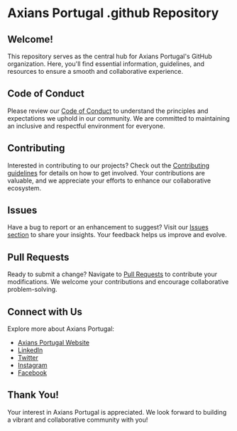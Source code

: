 # Axians Portugal .github Repository

## Welcome!

This repository serves as the central hub for Axians Portugal's GitHub organization. Here, you'll find essential information, guidelines, and resources to ensure a smooth and collaborative experience.

## Code of Conduct

Please review our [Code of Conduct](./CODE_OF_CONDUCT.md) to understand the principles and expectations we uphold in our community. We are committed to maintaining an inclusive and respectful environment for everyone.

## Contributing

Interested in contributing to our projects? Check out the [Contributing guidelines](./CONTRIBUTING.md) for details on how to get involved. Your contributions are valuable, and we appreciate your efforts to enhance our collaborative ecosystem.

## Issues

Have a bug to report or an enhancement to suggest? Visit our [Issues section](https://github.com/Axians-PT/.github/issues) to share your insights. Your feedback helps us improve and evolve.

## Pull Requests

Ready to submit a change? Navigate to [Pull Requests](https://github.com/Axians-PT/.github/pulls) to contribute your modifications. We welcome your contributions and encourage collaborative problem-solving.

## Connect with Us

Explore more about Axians Portugal:

- [Axians Portugal Website](https://www.axians.pt/)
- [LinkedIn](https://www.linkedin.com/company/axians/)
- [Twitter](https://twitter.com/axiansglobal)
- [Instagram](https://www.instagram.com/axiansglobal/)
- [Facebook](https://www.facebook.com/axians.official/)

## Thank You!

Your interest in Axians Portugal is appreciated. We look forward to building a vibrant and collaborative community with you!

